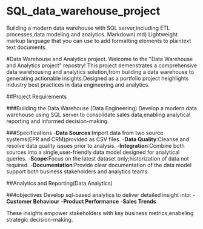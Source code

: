 # SQL_data_warehouse_project
Building a modern data warehouse with SQL server,including ETL processes,data modeling and analytics.
Markdown(.md)
  Lightweight markup language that you can use to add formatting elements to plaintext text documents.

#Data Warehouse and Analytics project.
Welcome to the "Data Warehouse and Analytics project" repostry!
This project demenstrates a comprehensive data warehousing and analytics solution,from building a data warehouse to generating actionable insights.Designed as a portfolio project heighlights industry best practices in data engineering and analytics.

##Project Requirements 


###Building the Data Warehouse (Data Engineering)
Develop a modern data warehouse using SQL server to consolidate sales data,enabling analytical reporting and informed decision-making.

###Specifications 
-**Data Sources**:Import data from two source systems(EPR and CRM)provided as CSV files.
-**Data Quality**:Cleanse and resolve data quality issues prior to analysis.
-**Integration**:Combine both sources into a single,user-friendly data model designed for analytical queries.
-**Scope**:Focus on the latest dataset only;historization of data not required.
-**Documentation**:Provide clear documentation of the data model support both business stakeholders and analytics teams.

##Analytics and Reporting(Data Analytics)

###objectives
Develop sql-based analytics to deliver detailed insight into:
  -**Customer Behaviour**
  -**Product Performance**
  -**Sales Trends**

These insights empower stakeholders with key business metrics,enabeling strategic decision-making.



